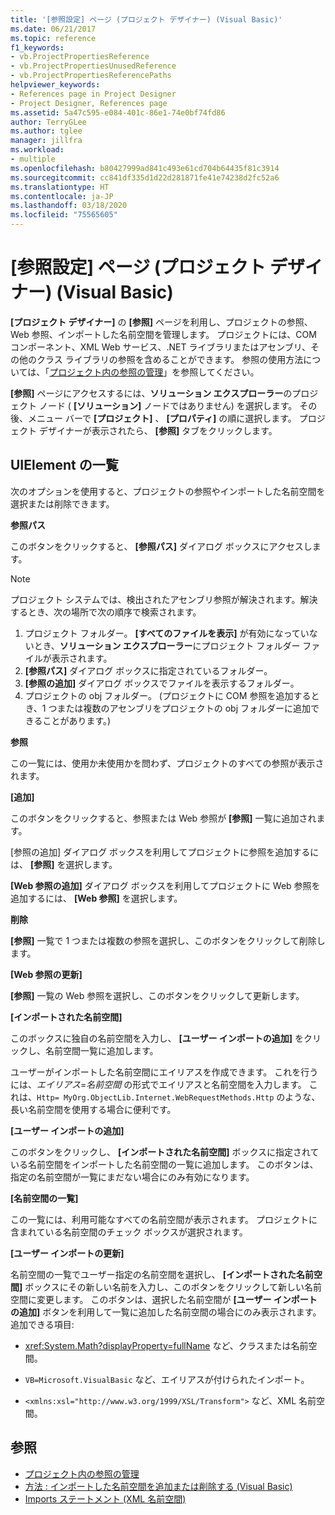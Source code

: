 ```yaml
---
title: '[参照設定] ページ (プロジェクト デザイナー) (Visual Basic)'
ms.date: 06/21/2017
ms.topic: reference
f1_keywords:
- vb.ProjectPropertiesReference
- vb.ProjectPropertiesUnusedReference
- vb.ProjectPropertiesReferencePaths
helpviewer_keywords:
- References page in Project Designer
- Project Designer, References page
ms.assetid: 5a47c595-e084-401c-86e1-74e0bf74fd86
author: TerryGLee
ms.author: tglee
manager: jillfra
ms.workload:
- multiple
ms.openlocfilehash: b80427999ad841c493e61cd704b64435f81c3914
ms.sourcegitcommit: cc841df335d1d22d281871fe41e74238d2fc52a6
ms.translationtype: HT
ms.contentlocale: ja-JP
ms.lasthandoff: 03/18/2020
ms.locfileid: "75565605"
---
```

# <a name="references-page-project-designer-visual-basic"></a>[参照設定] ページ (プロジェクト デザイナー) (Visual Basic)

**[プロジェクト デザイナー]** の **[参照]** ページを利用し、プロジェクトの参照、Web 参照、インポートした名前空間を管理します。 プロジェクトには、COM コンポーネント、XML Web サービス、.NET ライブラリまたはアセンブリ、その他のクラス ライブラリの参照を含めることができます。 参照の使用方法については、「[プロジェクト内の参照の管理](../../ide/managing-references-in-a-project.md)」を参照してください。

**[参照]** ページにアクセスするには、**ソリューション エクスプローラー**のプロジェクト ノード ( **[ソリューション]** ノードではありません) を選択します。 その後、メニュー バーで **[プロジェクト]** 、 **[プロパティ]** の順に選択します。 プロジェクト デザイナーが表示されたら、 **[参照]** タブをクリックします。

## <a name="uielement-list"></a>UIElement の一覧

次のオプションを使用すると、プロジェクトの参照やインポートした名前空間を選択または削除できます。

**参照パス**

このボタンをクリックすると、 **[参照パス]** ダイアログ ボックスにアクセスします。

> [!NOTE]
> プロジェクト システムでは、検出されたアセンブリ参照が解決されます。解決するとき、次の場所で次の順序で検索されます。
>
> 1. プロジェクト フォルダー。 **[すべてのファイルを表示]** が有効になっていないとき、**ソリューション エクスプローラー**にプロジェクト フォルダー ファイルが表示されます。
> 2. **[参照パス]** ダイアログ ボックスに指定されているフォルダー。
> 3. **[参照の追加]** ダイアログ ボックスでファイルを表示するフォルダー。
> 4. プロジェクトの obj フォルダー。 (プロジェクトに COM 参照を追加するとき、1 つまたは複数のアセンブリをプロジェクトの obj フォルダーに追加できることがあります。)

 **参照**

この一覧には、使用か未使用かを問わず、プロジェクトのすべての参照が表示されます。

 **[追加]**

このボタンをクリックすると、参照または Web 参照が **[参照]** 一覧に追加されます。

[参照の追加] ダイアログ ボックスを利用してプロジェクトに参照を追加するには、 **[参照]** を選択します。

**[Web 参照の追加]** ダイアログ ボックスを利用してプロジェクトに Web 参照を追加するには、 **[Web 参照]** を選択します。

 **削除**

**[参照]** 一覧で 1 つまたは複数の参照を選択し、このボタンをクリックして削除します。

 **[Web 参照の更新]**

**[参照]** 一覧の Web 参照を選択し、このボタンをクリックして更新します。

 **[インポートされた名前空間]**

このボックスに独自の名前空間を入力し、 **[ユーザー インポートの追加]** をクリックし、名前空間一覧に追加します。

ユーザーがインポートした名前空間にエイリアスを作成できます。 これを行うには、*エイリアス*=*名前空間* の形式でエイリアスと名前空間を入力します。 これは、`Http= MyOrg.ObjectLib.Internet.WebRequestMethods.Http` のような、長い名前空間を使用する場合に便利です。

 **[ユーザー インポートの追加]**

このボタンをクリックし、 **[インポートされた名前空間]** ボックスに指定されている名前空間をインポートした名前空間の一覧に追加します。 このボタンは、指定の名前空間が一覧にまだない場合にのみ有効になります。

 **[名前空間の一覧]**

この一覧には、利用可能なすべての名前空間が表示されます。 プロジェクトに含まれている名前空間のチェック ボックスが選択されます。

 **[ユーザー インポートの更新]**

名前空間の一覧でユーザー指定の名前空間を選択し、 **[インポートされた名前空間]** ボックスにその新しい名前を入力し、このボタンをクリックして新しい名前空間に変更します。 このボタンは、選択した名前空間が **[ユーザー インポートの追加]** ボタンを利用して一覧に追加した名前空間の場合にのみ表示されます。 追加できる項目:

- <xref:System.Math?displayProperty=fullName> など、クラスまたは名前空間。

- `VB=Microsoft.VisualBasic` など、エイリアスが付けられたインポート。

- `<xmlns:xsl="http://www.w3.org/1999/XSL/Transform">` など、XML 名前空間。

## <a name="see-also"></a>参照

- [プロジェクト内の参照の管理](../../ide/managing-references-in-a-project.md)
- [方法 : インポートした名前空間を追加または削除する (Visual Basic)](../../ide/how-to-add-or-remove-imported-namespaces-visual-basic.md)
- [Imports ステートメント (XML 名前空間)](/dotnet/visual-basic/language-reference/statements/imports-statement-xml-namespace)
